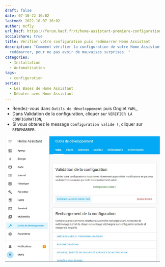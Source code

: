 ```yaml
---
draft: false
date: 07-10-22 16:02
lastmod: 2022-10-07 16:02
author: mcfly
url_hacf: https://forum.hacf.fr/t/home-assistant-premiere-configuration/679/
socialshare: true
title: Vérifier votre configuration puis redémarrer Home Assistant
description: "Comment vérifier la configuration de votre Home Assistant avant de
  redémarrer, pour ne pas avoir de mauvaises surprises. "
categories:
  - Installation
  - Automatisation
tags:
  - configuration
series:
  - Les Bases de Home Assistant
  - Débuter avec Home Assistant
---
```



* Rendez-vous dans `Outils de développement` puis Onglet `YAML`,
* Dans Validation de la configuration, cliquer sur `VERIFIER LA CONFIGURATION`,
* Si vous obtenez le message `Configuration valide !`, cliquer sur `REDEMARRER`.

![Image Vérifier sa configuration et redémarrer Home Assistant](img/verifier_configuration_redemarrer_instance.jpg "Vérifier sa configuration et redémarrer Home Assistant")